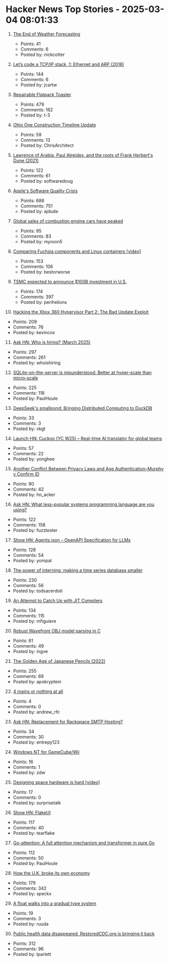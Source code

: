 # Hacker News Top Stories - 2025-03-04 08:01:33

1. [The End of Weather Forecasting](https://thinc.blog/2025/03/03/the-end-of-weather-forecasting/)
   - Points: 41
   - Comments: 6
   - Posted by: nickcotter

2. [Let’s code a TCP/IP stack, 1: Ethernet and ARP (2016)](https://www.saminiir.com/lets-code-tcp-ip-stack-1-ethernet-arp/)
   - Points: 144
   - Comments: 6
   - Posted by: jcartw

3. [Repairable Flatpack Toaster](https://www.kaseyhou.com/#/repairable-flatpack-toaster/)
   - Points: 479
   - Comments: 162
   - Posted by: t-3

4. [Ohio One Construction Timeline Update](https://newsroom.intel.com/corporate/ohio-one-construction-timeline-update)
   - Points: 59
   - Comments: 13
   - Posted by: ChrisArchitect

5. [Lawrence of Arabia, Paul Atreides, and the roots of Frank Herbert's Dune (2021)](https://reactormag.com/lawrence-of-arabia-paul-atreides-and-the-roots-of-frank-herberts-dune/)
   - Points: 122
   - Comments: 61
   - Posted by: softwaredoug

6. [Apple's Software Quality Crisis](https://www.eliseomartelli.it/blog/2025-03-02-apple-quality)
   - Points: 686
   - Comments: 751
   - Posted by: ajdude

7. [Global sales of combustion engine cars have peaked](https://ourworldindata.org/data-insights/global-sales-of-combustion-engine-cars-have-peaked)
   - Points: 95
   - Comments: 83
   - Posted by: myroon5

8. [Comparing Fuchsia components and Linux containers [video]](https://fosdem.org/2025/schedule/event/fosdem-2025-5381-comparing-fuchsia-components-and-linux-containers/)
   - Points: 153
   - Comments: 106
   - Posted by: bestorworse

9. [TSMC expected to announce $100B investment in U.S.](https://www.wsj.com/tech/trump-chip-maker-tsmc-expected-to-announce-100-billion-investment-in-u-s-02a44399)
   - Points: 174
   - Comments: 397
   - Posted by: perihelions

10. [Hacking the Xbox 360 Hypervisor Part 2: The Bad Update Exploit](https://icode4.coffee/?p=1081)
   - Points: 209
   - Comments: 76
   - Posted by: kevincox

11. [Ask HN: Who is hiring? (March 2025)](undefined)
   - Points: 297
   - Comments: 261
   - Posted by: whoishiring

12. [SQLite-on-the-server is misunderstood: Better at hyper-scale than micro-scale](https://rivet.gg/blog/2025-02-16-sqlite-on-the-server-is-misunderstood)
   - Points: 225
   - Comments: 118
   - Posted by: PaulHoule

13. [DeepSeek's smallpond: Bringing Distributed Computing to DuckDB](https://mehdio.substack.com/p/duckdb-goes-distributed-deepseeks)
   - Points: 33
   - Comments: 3
   - Posted by: xkgt

14. [Launch HN: Cuckoo (YC W25) – Real-time AI translator for global teams](undefined)
   - Points: 57
   - Comments: 22
   - Posted by: yonghee

15. [Another Conflict Between Privacy Laws and Age Authentication–Murphy v Confirm ID](https://blog.ericgoldman.org/archives/2025/02/another-conflict-between-privacy-laws-and-age-authentication-murphy-v-confirm-id.htm)
   - Points: 90
   - Comments: 42
   - Posted by: hn_acker

16. [Ask HN: What less-popular systems programming language are you using?](undefined)
   - Points: 122
   - Comments: 158
   - Posted by: fuzztester

17. [Show HN: Agents.json – OpenAPI Specification for LLMs](https://github.com/wild-card-ai/agents-json)
   - Points: 128
   - Comments: 54
   - Posted by: yompal

18. [The power of interning: making a time series database smaller](https://gendignoux.com/blog/2025/03/03/rust-interning-2000x.html)
   - Points: 230
   - Comments: 56
   - Posted by: todsacerdoti

19. [An Attempt to Catch Up with JIT Compilers](https://arxiv.org/abs/2502.20547)
   - Points: 134
   - Comments: 115
   - Posted by: mfiguiere

20. [Robust Wavefront OBJ model parsing in C](https://nullprogram.com/blog/2025/03/02/)
   - Points: 61
   - Comments: 49
   - Posted by: ingve

21. [The Golden Age of Japanese Pencils (2022)](https://notes.stlartsupply.com/the-golden-age-of-japanese-pencils-1952-1967/)
   - Points: 255
   - Comments: 69
   - Posted by: apokryptein

22. [4 mains or nothing at all](https://andrews.substack.com/p/4-mains-or-nothing-at-all)
   - Points: 4
   - Comments: 0
   - Posted by: andrew_rfc

23. [Ask HN: Replacement for Rackspace SMTP Hosting?](undefined)
   - Points: 34
   - Comments: 30
   - Posted by: entrepy123

24. [Windows NT for GameCube/Wii](https://github.com/Wack0/entii-for-workcubes)
   - Points: 16
   - Comments: 1
   - Posted by: zdw

25. [Designing space hardware is hard [video]](https://www.youtube.com/watch?v=kXa0vUy2Tlg)
   - Points: 17
   - Comments: 0
   - Posted by: surprisetalk

26. [Show HN: FlakeUI](https://github.com/tearflake/flake-ui)
   - Points: 117
   - Comments: 40
   - Posted by: tearflake

27. [Go-attention: A full attention mechanism and transformer in pure Go](https://github.com/takara-ai/go-attention)
   - Points: 112
   - Comments: 50
   - Posted by: PaulHoule

28. [How the U.K. broke its own economy](https://www.theatlantic.com/ideas/archive/2025/03/uk-needs-abundance/681877/)
   - Points: 179
   - Comments: 342
   - Posted by: speckx

29. [A float walks into a gradual type system](https://ruudvanasseldonk.com/2025/a-float-walks-into-a-gradual-type-system)
   - Points: 19
   - Comments: 3
   - Posted by: ruuda

30. [Public health data disappeared. RestoredCDC.org is bringing it back](https://www.RestoredCDC.org)
   - Points: 312
   - Comments: 96
   - Posted by: lparlett

